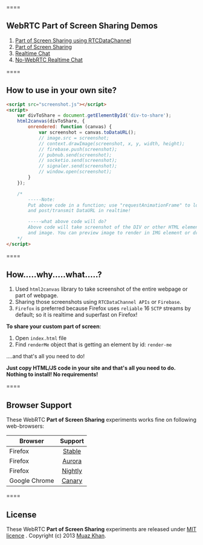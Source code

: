 ====
## WebRTC Part of Screen Sharing Demos

1. [Part of Screen Sharing using RTCDataChannel](https://googledrive.com/host/0B6GWd_dUUTT8RzVSRVU2MlIxcm8/part-of-screen-sharing/RTCDataChannel/)
2. [Part of Screen Sharing](https://googledrive.com/host/0B6GWd_dUUTT8RzVSRVU2MlIxcm8/part-of-screen-sharing/)
3. [Realtime Chat](https://googledrive.com/host/0B6GWd_dUUTT8RzVSRVU2MlIxcm8/realtime-chat/)
4. [No-WebRTC Realtime Chat](https://googledrive.com/host/0B6GWd_dUUTT8RzVSRVU2MlIxcm8/realtime-chat/No-WebRTC-Chat.html)

====
## How to use in your own site?

```html
<script src="screenshot.js"></script>
<script>
	var divToShare = document.getElementById('div-to-share');
	html2canvas(divToShare, {
		onrendered: function (canvas) {
			var screenshot = canvas.toDataURL();
			// image.src = screenshot;
			// context.drawImage(screenshot, x, y, width, height);
			// firebase.push(screenshot);
			// pubnub.send(screenshot);
			// socketio.send(screenshot);
			// signaler.send(screenshot);
			// window.open(screenshot);
		}
	});

	/*
		-----Note:
		Put above code in a function; use "requestAnimationFrame" to loop the function
		and post/transmit DataURL in realtime!

		-----what above code will do?
		Above code will take screenshot of the DIV or other HTML element and return you
		and image. You can preview image to render in IMG element or draw to Canvas2D.
	*/
</script>
```

====
## How.....why.....what.....?

1. Used `html2canvas` library to take screenshot of the entire webpage or part of webpage.
2. Sharing those screenshots using `RTCDataChannel APIs` or `Firebase`.
3. `Firefox` is preferred because Firefox uses `reliable` 16 `SCTP` streams by default; so it is realtime and superfast on Firefox!

**To share your custom part of screen**:

1. Open `index.html` file
2. Find `renderMe` object that is getting an element by id: `render-me`

....and that's all you need to do!

**Just copy HTML/JS code in your site and that's all you need to do. Nothing to install! No requirements!**

====
## Browser Support

These WebRTC **Part of Screen Sharing** experiments works fine on following web-browsers:

| Browser        | Support           |
| ------------- |:-------------:|
| Firefox | [Stable](http://www.mozilla.org/en-US/firefox/new/) |
| Firefox | [Aurora](http://www.mozilla.org/en-US/firefox/aurora/) |
| Firefox | [Nightly](http://nightly.mozilla.org/) |
| Google Chrome | [Canary](https://www.google.com/intl/en/chrome/browser/canary.html) |

====
## License

These WebRTC **Part of Screen Sharing** experiments are released under [MIT licence](https://webrtc-experiment.appspot.com/licence/) . Copyright (c) 2013 [Muaz Khan](https://plus.google.com/100325991024054712503).
